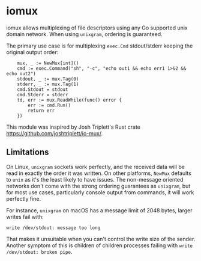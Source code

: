 # iomux

iomux allows multiplexing of file descriptors using any Go supported unix domain network. When using `unixgram`, ordering is guaranteed.

The primary use case is for multiplexing `exec.Cmd` stdout/stderr keeping the original output order:
```
	mux, _ := NewMux[int]()
	cmd := exec.Command("sh", "-c", "echo out1 && echo err1 1>&2 && echo out2")
	stdout, _ := mux.Tag(0)
	stderr, _ := mux.Tag(1)
	cmd.Stdout = stdout
	cmd.Stderr = stderr
	td, err := mux.ReadWhile(func() error {
		err := cmd.Run()
		return err
	})
```

This module was inspired by Josh Triplett's Rust crate https://github.com/joshtriplett/io-mux/.

## Limitations

On Linux, `unixgram` sockets work perfectly, and the received data will be read in exactly the order it was written. On other platforms, `NewMux` defaults to `unix` as it's the least likely to have issues. The non-message oriented networks don't come with the strong ordering guarantees as `unixgram`, but for most use cases, particularly console output from commands, it will work perfectly fine. 

For instance, `unixgram` on macOS has a message limit of 2048 bytes, larger writes fail with:
```
write /dev/stdout: message too long
```

That makes it unsuitable when you can't control the write size of the sender. Another symptom of this is children of children processes failing with `write /dev/stdout: broken pipe`.
